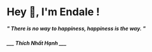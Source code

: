 <h1 title="head"> Hey 👋, I'm Endale !</h1>

**<h5><i>" There is no way to happiness, happiness is the way. "</i></h5>**

*<b>___ Thích Nhất Hạnh ___</b>*

